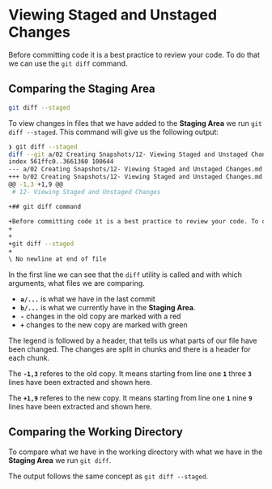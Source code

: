 # Viewing Staged and Unstaged Changes

Before committing code it is a best practice to review your code. To do that we can use the `git diff` command.

## Comparing the **Staging Area**

```bash
git diff --staged
```

To view changes in files that we have added to the **Staging Area** we run `git diff --staged`. This command will give us the following output:

```bash
❯ git diff --staged
diff --git a/02 Creating Snapshots/12- Viewing Staged and Unstaged Changes.md b/02 Creating Snapshots/12- Viewing Staged and Unstaged Changes.md
index 561ffc0..3661360 100644
--- a/02 Creating Snapshots/12- Viewing Staged and Unstaged Changes.md
+++ b/02 Creating Snapshots/12- Viewing Staged and Unstaged Changes.md
@@ -1,3 +1,9 @@
 # 12- Viewing Staged and Unstaged Changes

+## git diff command

+Before committing code it is a best practice to review your code. To do that we can use the `git diff` command.
+
+
+git diff --staged
+
\ No newline at end of file
```

In the first line we can see that the `diff` utility is called and with which arguments, what files we are comparing.

- **`a/...`** is what we have in the last commit
- **`b/...`** is what we currently have in the **Staging Area**.
- **`-`** changes in the old copy are marked with a red
- **`+`** changes to the new copy are marked with green

The legend is followed by a header, that tells us what parts of our file have been changed. The changes are split in chunks and there is a header for each chunk.

The **`-1,3`** referes to the old copy. It means starting from line one **`1`** three **`3`** lines have been extracted and shown here.

The **`+1,9`** referes to the new copy. It means starting from line one **`1`** nine **`9`** lines have been extracted and shown here.

## Comparing the **Working Directory**

To compare what we have in the working directory with what we have in the **Staging Area** we run `git diff`.

The output follows the same concept as `git diff --staged`.
